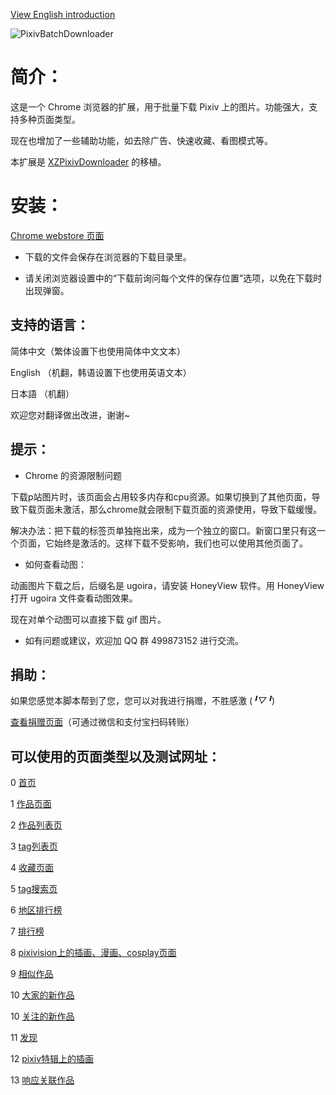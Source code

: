 [View English introduction](https://github.com/xuejianxianzun/PixivBatchDownloader/blob/master/README-EN.md)

![PixivBatchDownloader](https://wx3.sinaimg.cn/large/640defebgy1fsndo9dwvcj20zm0wv0xj.jpg)

# 简介：

这是一个 Chrome 浏览器的扩展，用于批量下载 Pixiv 上的图片。功能强大，支持多种页面类型。

现在也增加了一些辅助功能，如去除广告、快速收藏、看图模式等。

本扩展是 [XZPixivDownloader](https://github.com/xuejianxianzun/XZPixivDownloader) 的移植。

# 安装：

[Chrome webstore 页面](https://chrome.google.com/webstore/detail/hfgoikdmppghehigkckknikdgdcjbfpl)

- 下载的文件会保存在浏览器的下载目录里。

- 请关闭浏览器设置中的“下载前询问每个文件的保存位置”选项，以免在下载时出现弹窗。

## 支持的语言：

简体中文（繁体设置下也使用简体中文文本）

English （机翻，韩语设置下也使用英语文本）

日本語 （机翻）

欢迎您对翻译做出改进，谢谢~

## 提示：

- Chrome 的资源限制问题

下载p站图片时，该页面会占用较多内存和cpu资源。如果切换到了其他页面，导致下载页面未激活，那么chrome就会限制下载页面的资源使用，导致下载缓慢。

解决办法：把下载的标签页单独拖出来，成为一个独立的窗口。新窗口里只有这一个页面，它始终是激活的。这样下载不受影响，我们也可以使用其他页面了。

- 如何查看动图：

动画图片下载之后，后缀名是 ugoira，请安装 HoneyView 软件。用 HoneyView 打开 ugoira 文件查看动图效果。

现在对单个动图可以直接下载 gif 图片。

- 如有问题或建议，欢迎加 QQ 群 499873152 进行交流。

## 捐助：

如果您感觉本脚本帮到了您，您可以对我进行捐赠，不胜感激 (*╹▽╹*)

[查看捐赠页面](https://saber.love/donation)（可通过微信和支付宝扫码转账）

## 可以使用的页面类型以及测试网址：

0 [首页](https://www.pixiv.net/)

1 [作品页面](https://www.pixiv.net/member_illust.php?mode=medium&illust_id=62751951)

2 [作品列表页](https://www.pixiv.net/member_illust.php?id=544479)

3 [tag列表页](https://www.pixiv.net/member_illust.php?id=544479&tag=%E6%9D%B1%E6%96%B9)

4 [收藏页面](https://www.pixiv.net/bookmark.php)

5 [tag搜索页](https://www.pixiv.net/search.php?s_mode=s_tag&word=saber)

6 [地区排行榜](https://www.pixiv.net/ranking_area.php?type=state&no=0)

7 [排行榜](https://www.pixiv.net/ranking.php)

8 [pixivision上的插画、漫画、cosplay页面](https://www.pixivision.net/zh/a/3190)

9 [相似作品](https://www.pixiv.net/bookmark_add.php?id=63148723)

10 [大家的新作品](https://www.pixiv.net/new_illust.php)

10 [关注的新作品](https://www.pixiv.net/bookmark_new_illust.php)

11 [发现](https://www.pixiv.net/discovery)

12 [pixiv特辑上的插画](https://www.pixiv.net/showcase/a/3190/)

13 [响应关联作品](https://www.pixiv.net/response.php?mode=all&id=194231)